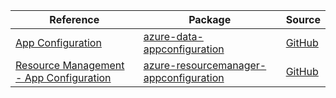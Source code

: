 | Reference | Package | Source |
|---|---|---|
|[App Configuration](data-appconfiguration-readme.md)|[azure-data-appconfiguration](https://repo1.maven.org/maven2/com/azure/azure-data-appconfiguration)|[GitHub](https://github.com/Azure/azure-sdk-for-java/blob/main/sdk/appconfiguration/azure-data-appconfiguration)|
|[Resource Management - App Configuration](resourcemanager-appconfiguration-readme.md)|[azure-resourcemanager-appconfiguration](https://repo1.maven.org/maven2/com/azure/resourcemanager/azure-resourcemanager-appconfiguration)|[GitHub](https://github.com/Azure/azure-sdk-for-java/blob/main/sdk/appconfiguration/azure-resourcemanager-appconfiguration)|
